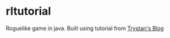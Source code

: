 # rltutorial
Roguelike game in java. Built using tutorial from <a href="http://trystans.blogspot.com/2011/08/roguelike-tutorial-01-java-eclipse.html">Trystan's Blog</a>
